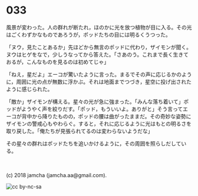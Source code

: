 # 033

風景が変わった。人の群れが断たれ，ほのかに光を放つ植物が目に入る。その光はごくわずかなものであろうが，ポッドたちの目には明るくうつった。  

「ヌウ，見たことあるか」先ほどから無言のポッドに代わり，ザイモンが聞く。ヌウはヒゲをなで，少しうなってから答えた。「さあのう。これまで長く生きておるが，こんなものを見るのは初めてじゃ」  

「ねえ，星だよ」エーコが驚いたように言った。まるでその声に応じるかのように，周囲に光の点が無数に浮かぶ。それは地面までつづき，星空に投げ出されたように感じられた。  

「敵か」ザイモンが構える。星々の光が急に強まった。「みんな落ち着いて」ポッドがようやく声を絞りだす。「ポッド，もういいよ。ありがと」そう言ってエーコが背中から降りたものの，ポッドの腰は曲がったままだ。その奇妙な姿勢にザイモンの警戒心もやわらぐ。すると，それに応じるように光はもとの明るさを取り戻した。「俺たちが見張られてるのは変わらないようだな」  

その星々の群れはポッドたちを追いかけるように，その周囲を照らしだしている。  

<br>  
<br>  
(c) 2018 jamcha (jamcha.aa@gmail.com).  

![cc by-nc-sa](http://i.creativecommons.org/l/by-nc-sa/4.0/88x31.png)